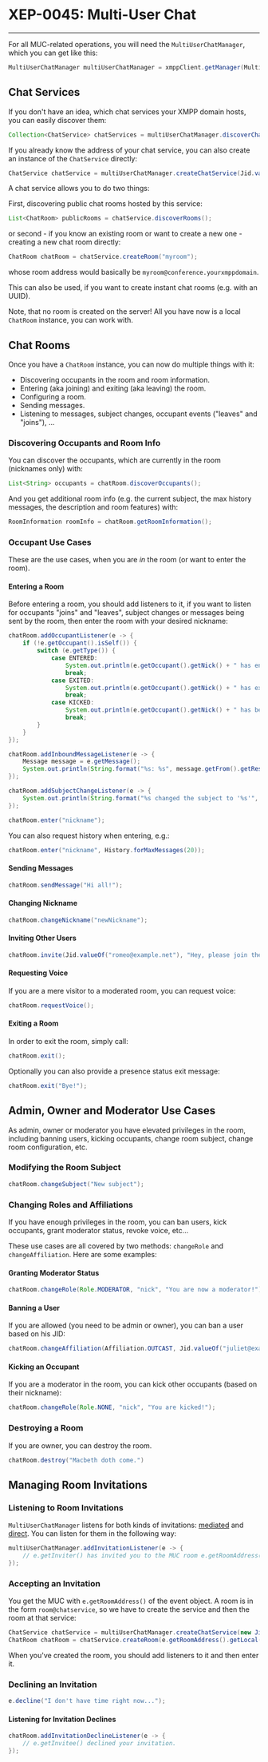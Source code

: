 # XEP-0045: Multi-User Chat
---

For all MUC-related operations, you will need the `MultiUserChatManager`, which you can get like this:

```java
MultiUserChatManager multiUserChatManager = xmppClient.getManager(MultiUserChatManager.class);
```

## Chat Services

If you don't have an idea, which chat services your XMPP domain hosts, you can easily discover them:

```java
Collection<ChatService> chatServices = multiUserChatManager.discoverChatServices();
```

If you already know the address of your chat service, you can also create an instance of the `ChatService` directly:

```java
ChatService chatService = multiUserChatManager.createChatService(Jid.valueOf("conference.yourxmppdomain"));
```

A chat service allows you to do two things:

First, discovering public chat rooms hosted by this service:

```java
List<ChatRoom> publicRooms = chatService.discoverRooms();
```

or second - if you know an existing room or want to create a new one - creating a new chat room directly:

```java
ChatRoom chatRoom = chatService.createRoom("myroom");
```

whose room address would basically be `myroom@conference.yourxmppdomain`.

This can also be used, if you want to create instant chat rooms (e.g. with an UUID).

Note, that no room is created on the server! All you have now is a local `ChatRoom` instance, you can work with.


## Chat Rooms

Once you have a `ChatRoom` instance, you can now do multiple things with it:

* Discovering occupants in the room and room information.
* Entering (aka joining) and exiting (aka leaving) the room.
* Configuring a room.
* Sending messages.
* Listening to messages, subject changes, occupant events ("leaves" and "joins"), ...

### Discovering Occupants and Room Info

You can discover the occupants, which are currently in the room (nicknames only) with:

```java
List<String> occupants = chatRoom.discoverOccupants();
```

And you get additional room info (e.g. the current subject, the max history messages, the description and room features) with:

```java
RoomInformation roomInfo = chatRoom.getRoomInformation();
```

### Occupant Use Cases

These are the use cases, when you are *in* the room (or want to enter the room).

#### Entering a Room

Before entering a room, you should add listeners to it, if you want to listen for occupants "joins" and "leaves", subject changes or messages being sent by the room, then enter the room with your desired nickname:

```java
chatRoom.addOccupantListener(e -> {
    if (!e.getOccupant().isSelf()) {
        switch (e.getType()) {
            case ENTERED:
                System.out.println(e.getOccupant().getNick() + " has entered the room.");
                break;
            case EXITED:
                System.out.println(e.getOccupant().getNick() + " has exited the room.");
                break;
            case KICKED:
                System.out.println(e.getOccupant().getNick() + " has been kicked out of the room.");
                break;
        }
    }
});

chatRoom.addInboundMessageListener(e -> {
    Message message = e.getMessage();
    System.out.println(String.format("%s: %s", message.getFrom().getResource(), message.getBody()));
});

chatRoom.addSubjectChangeListener(e -> {
    System.out.println(String.format("%s changed the subject to '%s'", e.getNickname(), e.getSubject()));
});

chatRoom.enter("nickname");
```

You can also request history when entering, e.g.:

```java
chatRoom.enter("nickname", History.forMaxMessages(20));
```

#### Sending Messages

```java
chatRoom.sendMessage("Hi all!");
```

#### Changing Nickname

```java
chatRoom.changeNickname("newNickname");
```

#### Inviting Other Users

```java
chatRoom.invite(Jid.valueOf("romeo@example.net"), "Hey, please join the room");
```

#### Requesting Voice

If you are a mere visitor to a moderated room, you can request voice:

```java
chatRoom.requestVoice();
```

#### Exiting a Room

In order to exit the room, simply call:

```java
chatRoom.exit();
```

Optionally you can also provide a presence status exit message:

```java
chatRoom.exit("Bye!");
```

## Admin, Owner and Moderator Use Cases

As admin, owner or moderator you have elevated privileges in the room, including banning users, kicking occupants, change room subject, change room configuration, etc.

### Modifying the Room Subject

```java
chatRoom.changeSubject("New subject");
```

### Changing Roles and Affiliations

If you have enough privileges in the room, you can ban users, kick occupants, grant moderator status, revoke voice, etc...

These use cases are all covered by two methods: `changeRole` and `changeAffiliation`. Here are some examples:

#### Granting Moderator Status

```java
chatRoom.changeRole(Role.MODERATOR, "nick", "You are now a moderator!");
```

#### Banning a User

If you are allowed (you need to be admin or owner), you can ban a user based on his JID:

```java
chatRoom.changeAffiliation(Affiliation.OUTCAST, Jid.valueOf("juliet@example.net"), "You are banned!");
```

#### Kicking an Occupant

If you are a moderator in the room, you can kick other occupants (based on their nickname):

```java
chatRoom.changeRole(Role.NONE, "nick", "You are kicked!");
```

### Destroying a Room

If you are owner, you can destroy the room.

```java
chatRoom.destroy("Macbeth doth come.")
```

## Managing Room Invitations

### Listening to Room Invitations

`MultiUserChatManager` listens for both kinds of invitations: [mediated][Mediated] and [direct][Direct].
You can listen for them in the following way:

```java
multiUserChatManager.addInvitationListener(e -> {
    // e.getInviter() has invited you to the MUC room e.getRoomAddress()
});
```

### Accepting an Invitation

You get the MUC with ```e.getRoomAddress()``` of the event object. A room is in the form ```room@chatservice```, so we have to create the service and then the room at that service:

```java
ChatService chatService = multiUserChatManager.createChatService(new Jid(e.getRoomAddress().getDomain()));
ChatRoom chatRoom = chatService.createRoom(e.getRoomAddress().getLocal());
```

When you've created the room, you should add listeners to it and then enter it.

### Declining an Invitation

```java
e.decline("I don't have time right now...");
```

#### Listening for Invitation Declines

```java
chatRoom.addInvitationDeclineListener(e -> {
    // e.getInvitee() declined your invitation.
});
```

[MUC]: http://xmpp.org/extensions/xep-0045.html "XEP-0045: Multi-User Chat"
[Mediated]: http://xmpp.org/extensions/xep-0045.html#invite-mediated
[Direct]: http://xmpp.org/extensions/xep-0249.html
